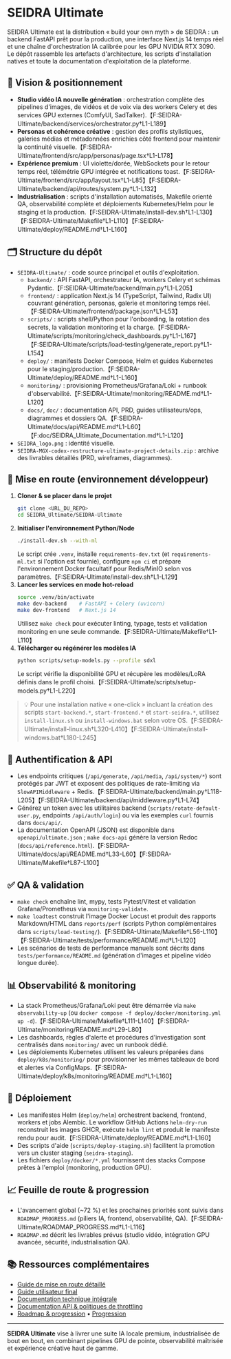 # SEIDRA Ultimate

SEIDRA Ultimate est la distribution « build your own myth » de SEIDRA : un backend FastAPI prêt pour la production, une interface Next.js 14 temps réel et une chaîne d'orchestration IA calibrée pour les GPU NVIDIA RTX 3090. Le dépôt rassemble les artefacts d'architecture, les scripts d'installation natives et toute la documentation d'exploitation de la plateforme.

## 🎯 Vision & positionnement
- **Studio vidéo IA nouvelle génération** : orchestration complète des pipelines d'images, de vidéos et de voix via des workers Celery et des services GPU externes (ComfyUI, SadTalker).【F:SEIDRA-Ultimate/backend/services/orchestrator.py†L1-L189】
- **Personas et cohérence créative** : gestion des profils stylistiques, galeries médias et métadonnées enrichies côté frontend pour maintenir la continuité visuelle.【F:SEIDRA-Ultimate/frontend/src/app/personas/page.tsx†L1-L178】
- **Expérience premium** : UI violette/dorée, WebSockets pour le retour temps réel, télémétrie GPU intégrée et notifications toast.【F:SEIDRA-Ultimate/frontend/src/app/layout.tsx†L1-L85】【F:SEIDRA-Ultimate/backend/api/routes/system.py†L1-L132】
- **Industrialisation** : scripts d'installation automatisés, Makefile orienté QA, observabilité complète et déploiements Kubernetes/Helm pour le staging et la production.【F:SEIDRA-Ultimate/install-dev.sh†L1-L130】【F:SEIDRA-Ultimate/Makefile†L1-L110】【F:SEIDRA-Ultimate/deploy/README.md†L1-L160】

## 🗂️ Structure du dépôt
- `SEIDRA-Ultimate/` : code source principal et outils d'exploitation.
  - `backend/` : API FastAPI, orchestrateur IA, workers Celery et schémas Pydantic.【F:SEIDRA-Ultimate/backend/main.py†L1-L205】
  - `frontend/` : application Next.js 14 (TypeScript, Tailwind, Radix UI) couvrant génération, personas, galerie et monitoring temps réel.【F:SEIDRA-Ultimate/frontend/package.json†L1-L53】
  - `scripts/` : scripts shell/Python pour l'onboarding, la rotation des secrets, la validation monitoring et la charge.【F:SEIDRA-Ultimate/scripts/monitoring/check_dashboards.py†L1-L167】【F:SEIDRA-Ultimate/scripts/load-testing/generate_report.py†L1-L154】
  - `deploy/` : manifests Docker Compose, Helm et guides Kubernetes pour le staging/production.【F:SEIDRA-Ultimate/deploy/README.md†L1-L160】
  - `monitoring/` : provisioning Prometheus/Grafana/Loki + runbook d'observabilité.【F:SEIDRA-Ultimate/monitoring/README.md†L1-L120】
  - `docs/`, `doc/` : documentation API, PRD, guides utilisateurs/ops, diagrammes et dossiers QA.【F:SEIDRA-Ultimate/docs/api/README.md†L1-L60】【F:doc/SEIDRA_Ultimate_Documentation.md†L1-L120】
- `SEIDRA_logo.png` : identité visuelle.
- `SEIDRA-MGX-codex-restructure-ultimate-project-details.zip` : archive des livrables détaillés (PRD, wireframes, diagrammes).

## 🚀 Mise en route (environnement développeur)
1. **Cloner & se placer dans le projet**
   ```bash
   git clone <URL_DU_REPO>
   cd SEIDRA_Ultimate/SEIDRA-Ultimate
   ```
2. **Initialiser l'environnement Python/Node**
   ```bash
   ./install-dev.sh --with-ml
   ```
   Le script crée `.venv`, installe `requirements-dev.txt` (et `requirements-ml.txt` si l'option est fournie), configure `npm ci` et prépare l'environnement Docker facultatif pour Redis/MinIO selon vos paramètres.【F:SEIDRA-Ultimate/install-dev.sh†L1-L129】
3. **Lancer les services en mode hot-reload**
   ```bash
   source .venv/bin/activate
   make dev-backend    # FastAPI + Celery (uvicorn)
   make dev-frontend   # Next.js 14
   ```
   Utilisez `make check` pour exécuter linting, typage, tests et validation monitoring en une seule commande.【F:SEIDRA-Ultimate/Makefile†L1-L110】
4. **Télécharger ou régénérer les modèles IA**
   ```bash
   python scripts/setup-models.py --profile sdxl
   ```
   Le script vérifie la disponibilité GPU et récupère les modèles/LoRA définis dans le profil choisi.【F:SEIDRA-Ultimate/scripts/setup-models.py†L1-L220】

> 💡 Pour une installation native « one-click » incluant la création des scripts `start-backend.*`, `start-frontend.*` et `start-seidra.*`, utilisez `install-linux.sh` ou `install-windows.bat` selon votre OS.【F:SEIDRA-Ultimate/install-linux.sh†L320-L410】【F:SEIDRA-Ultimate/install-windows.bat†L180-L245】

## 🔐 Authentification & API
- Les endpoints critiques (`/api/generate`, `/api/media`, `/api/system/*`) sont protégés par JWT et exposent des politiques de rate-limiting via `SlowAPIMiddleware` + Redis.【F:SEIDRA-Ultimate/backend/main.py†L118-L205】【F:SEIDRA-Ultimate/backend/api/middleware.py†L1-L74】
- Générez un token avec les utilitaires backend (`scripts/rotate-default-user.py`, endpoints `/api/auth/login`) ou via les exemples `curl` fournis dans `docs/api/`.
- La documentation OpenAPI (JSON) est disponible dans `openapi/ultimate.json` ; `make docs-api` génère la version Redoc (`docs/api/reference.html`).【F:SEIDRA-Ultimate/docs/api/README.md†L33-L60】【F:SEIDRA-Ultimate/Makefile†L87-L100】

## ✅ QA & validation
- `make check` enchaîne lint, mypy, tests Pytest/Vitest et validation Grafana/Prometheus via `monitoring-validate`.
- `make loadtest` construit l'image Docker Locust et produit des rapports Markdown/HTML dans `reports/perf` (scripts Python complémentaires dans `scripts/load-testing/`).【F:SEIDRA-Ultimate/Makefile†L56-L110】【F:SEIDRA-Ultimate/tests/performance/README.md†L1-L120】
- Les scénarios de tests de performance manuels sont décrits dans `tests/performance/README.md` (génération d'images et pipeline vidéo longue durée).

## 📊 Observabilité & monitoring
- La stack Prometheus/Grafana/Loki peut être démarrée via `make observability-up` (ou `docker compose -f deploy/docker/monitoring.yml up -d`).【F:SEIDRA-Ultimate/Makefile†L111-L140】【F:SEIDRA-Ultimate/monitoring/README.md†L29-L80】
- Les dashboards, règles d'alerte et procédures d'investigation sont centralisés dans `monitoring/` avec un runbook dédié.
- Les déploiements Kubernetes utilisent les valeurs préparées dans `deploy/k8s/monitoring/` pour provisionner les mêmes tableaux de bord et alertes via ConfigMaps.【F:SEIDRA-Ultimate/deploy/k8s/monitoring/README.md†L1-L160】

## 🚢 Déploiement
- Les manifestes Helm (`deploy/helm`) orchestrent backend, frontend, workers et jobs Alembic. Le workflow GitHub Actions `helm-dry-run` reconstruit les images GHCR, exécute `helm lint` et produit le manifeste rendu pour audit.【F:SEIDRA-Ultimate/deploy/README.md†L1-L160】
- Des scripts d'aide (`scripts/deploy-staging.sh`) facilitent la promotion vers un cluster staging (`seidra-staging`).
- Les fichiers `deploy/docker/*.yml` fournissent des stacks Compose prêtes à l'emploi (monitoring, production GPU).

## 📈 Feuille de route & progression
- L'avancement global (~72 %) et les prochaines priorités sont suivis dans `ROADMAP_PROGRESS.md` (piliers IA, frontend, observabilité, QA).【F:SEIDRA-Ultimate/ROADMAP_PROGRESS.md†L1-L116】
- `ROADMAP.md` décrit les livrables prévus (studio vidéo, intégration GPU avancée, sécurité, industrialisation QA).

## 📚 Ressources complémentaires
- [Guide de mise en route détaillé](SEIDRA-Ultimate/GETTING_STARTED.md)
- [Guide utilisateur final](doc/SEIDRA_Ultimate_User_Guide.md)
- [Documentation technique intégrale](doc/SEIDRA_Ultimate_Documentation.md)
- [Documentation API & politiques de throttling](SEIDRA-Ultimate/docs/api/README.md)
- [Roadmap & progression](SEIDRA-Ultimate/ROADMAP.md) • [Progression](SEIDRA-Ultimate/ROADMAP_PROGRESS.md)

---
**SEIDRA Ultimate** vise à livrer une suite IA locale premium, industrialisée de bout en bout, en combinant pipelines GPU de pointe, observabilité maîtrisée et expérience créative haut de gamme.
